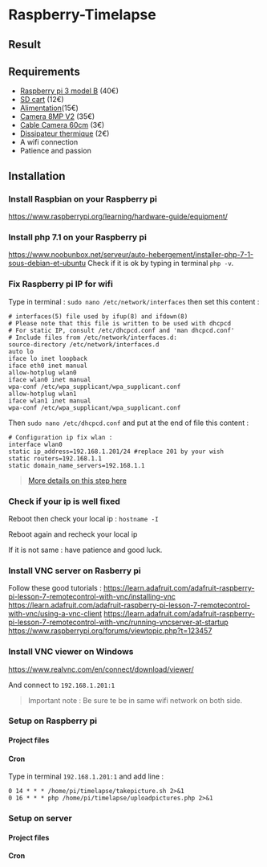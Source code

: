 # Raspberry-Timelapse
## Result


## Requirements
* [Raspberry pi 3 model B](https://www.adafruit.com/product/3055) (40€)
* [SD cart](http://boutique.semageek.com/fr/773-micro-sd-16-gb-avec-adaptater-sd-et-os-noobs.html) (12€)
* [Alimentation](http://boutique.semageek.com/fr/723-alimentation-raspberry-pi3-5v-25a-micro-usb.html)(15€)
* [Camera 8MP V2](http://boutique.semageek.com/fr/781-module-camera-8mp-v2-pour-raspberry-pi.html) (35€)
* [Cable Camera 60cm](http://boutique.semageek.com/fr/365-cable-flex-610mm-pour-camera-raspberry-pi.html) (3€)
* [Dissipateur thermique](https://www.adafruit.com/product/3082) (2€)
* A wifi connection
* Patience and passion

## Installation
### Install Raspbian on your Raspberry pi
https://www.raspberrypi.org/learning/hardware-guide/equipment/

### Install php 7.1 on your Raspberry pi
https://www.noobunbox.net/serveur/auto-hebergement/installer-php-7-1-sous-debian-et-ubuntu
Check if it is ok by typing in terminal `php -v`. 
### Fix Raspberry pi IP for wifi
Type in terminal :
`sudo nano /etc/network/interfaces` then set this content :
```
# interfaces(5) file used by ifup(8) and ifdown(8)
# Please note that this file is written to be used with dhcpcd
# For static IP, consult /etc/dhcpcd.conf and 'man dhcpcd.conf'
# Include files from /etc/network/interfaces.d:
source-directory /etc/network/interfaces.d
auto lo
iface lo inet loopback
iface eth0 inet manual
allow-hotplug wlan0
iface wlan0 inet manual
wpa-conf /etc/wpa_supplicant/wpa_supplicant.conf
allow-hotplug wlan1
iface wlan1 inet manual
wpa-conf /etc/wpa_supplicant/wpa_supplicant.conf
```

Then `sudo nano /etc/dhcpcd.conf` and put at the end of file this content :
```
# Configuration ip fix wlan :
interface wlan0
static ip_address=192.168.1.201/24 #replace 201 by your wish
static routers=192.168.1.1
static domain_name_servers=192.168.1.1
```
> [More details on this step here](http://limen-arcanum.fr/2016/03/raspberry-3-et-ip-fixe-en-wifi/)


### Check if your ip is well fixed
Reboot then check your local ip : `hostname -I` 

Reboot again and recheck your local ip

If it is not same : have patience and good luck.


### Install VNC server on Rasberry pi
Follow these good tutorials :
https://learn.adafruit.com/adafruit-raspberry-pi-lesson-7-remotecontrol-with-vnc/installing-vnc
https://learn.adafruit.com/adafruit-raspberry-pi-lesson-7-remotecontrol-with-vnc/using-a-vnc-client
https://learn.adafruit.com/adafruit-raspberry-pi-lesson-7-remotecontrol-with-vnc/running-vncserver-at-startup
https://www.raspberrypi.org/forums/viewtopic.php?t=123457

### Install VNC viewer on Windows 
https://www.realvnc.com/en/connect/download/viewer/

And connect to `192.168.1.201:1`

> Important note : Be sure te be in same wifi network on both side.


### Setup on Raspberry pi
#### Project files
#### Cron
Type in terminal `192.168.1.201:1` and add line :
```
0 14 * * * /home/pi/timelapse/takepicture.sh 2>&1
0 16 * * * php /home/pi/timelapse/uploadpictures.php 2>&1
```
 
### Setup on server
#### Project files
#### Cron

